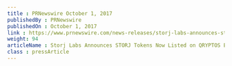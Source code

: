 ```yaml
---
title : PRNewswire October 1, 2017
publishedBy : PRNewswire
publishedOn : October 1, 2017
link : https://www.prnewswire.com/news-releases/storj-labs-announces-storj-tokens-now-listed-on-qryptos-exchange-for-trading-300538848.html
weight: 94
articleName : Storj Labs Announces STORJ Tokens Now Listed on QRYPTOS Exchange for Trading
class : pressArticle
---
```

